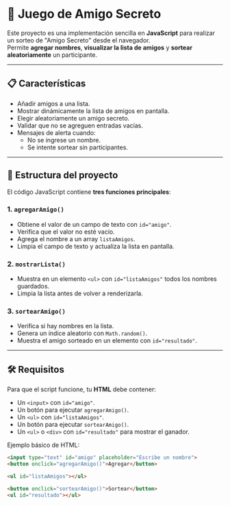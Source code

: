 # 🎁 Juego de Amigo Secreto

Este proyecto es una implementación sencilla en **JavaScript** para realizar un sorteo de "Amigo Secreto" desde el navegador.  
Permite **agregar nombres**, **visualizar la lista de amigos** y **sortear aleatoriamente** un participante.

---

## 📋 Características

- Añadir amigos a una lista.
- Mostrar dinámicamente la lista de amigos en pantalla.
- Elegir aleatoriamente un amigo secreto.
- Validar que no se agreguen entradas vacías.
- Mensajes de alerta cuando:
  - No se ingrese un nombre.
  - Se intente sortear sin participantes.

---

## 📂 Estructura del proyecto

El código JavaScript contiene **tres funciones principales**:

### 1. `agregarAmigo()`
- Obtiene el valor de un campo de texto con `id="amigo"`.
- Verifica que el valor no esté vacío.
- Agrega el nombre a un array `listaAmigos`.
- Limpia el campo de texto y actualiza la lista en pantalla.

### 2. `mostrarLista()`
- Muestra en un elemento `<ul>` con `id="listaAmigos"` todos los nombres guardados.
- Limpia la lista antes de volver a renderizarla.

### 3. `sortearAmigo()`
- Verifica si hay nombres en la lista.
- Genera un índice aleatorio con `Math.random()`.
- Muestra el amigo sorteado en un elemento con `id="resultado"`.

---

## 🛠 Requisitos

Para que el script funcione, tu **HTML** debe contener:
- Un `<input>` con `id="amigo"`.
- Un botón para ejecutar `agregarAmigo()`.
- Un `<ul>` con `id="listaAmigos"`.
- Un botón para ejecutar `sortearAmigo()`.
- Un `<ul>` o `<div>` con `id="resultado"` para mostrar el ganador.

Ejemplo básico de HTML:

```html
<input type="text" id="amigo" placeholder="Escribe un nombre">
<button onclick="agregarAmigo()">Agregar</button>

<ul id="listaAmigos"></ul>

<button onclick="sortearAmigo()">Sortear</button>
<ul id="resultado"></ul>